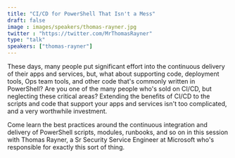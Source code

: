 ```yaml
---
title: "CI/CD for PowerShell That Isn't a Mess"
draft: false
image : images/speakers/thomas-rayner.jpg
twitter : "https://twitter.com/MrThomasRayner"
type: "talk"
speakers: ["thomas-rayner"]
---
```


These days, many people put significant effort into the continuous delivery of their apps and services, but, what about supporting code, deployment tools, Ops team tools, and other code that's commonly written in PowerShell? Are you one of the many people who's sold on CI/CD, but neglecting these critical areas? Extending the benefits of CI/CD to the scripts and code that support your apps and services isn't too complicated, and a very worthwhile investment.

Come learn the best practices around the continuous integration and delivery of PowerShell scripts, modules, runbooks, and so on in this session with Thomas Rayner, a Sr Security Service Engineer at Microsoft who's responsible for exactly this sort of thing.
